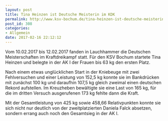 ```yaml
---
layout: post
title: Tina Heinzen ist Deutsche Meisterin im KDK
permalink: http://www.ksv-bochum.de/tina-heinzen-ist-deutsche-meisterin-im-kdk
post_id: 308
categories: 
- Allgemein
date: 2017-02-16 22:12:12
---
```


Vom 10.02.2017 bis 12.02.2017 fanden in Lauchhammer die Deutschen Meisterschaften im Kraftdreikampf statt. Für den KSV Bochum startete Tina Heinzen und belegte in der AK I der Frauen bis 63 kg den ersten Platz.

Nach einem etwas unglücklichen Start in der Kniebeuge mit zwei Fehlversuchen und einer Leistung von 152,5 kg konnte sie im Bankdrücken mit zunächst 100 kg und daraufhin 107,5 kg gleich zweimal einen deutschen Rekord aufstellen. Im Kreuzheben bewältigte sie eine Last von 165 kg, für die im dritten Versuch ausgerufenen 173 kg fehlte dann die Kraft.

Mit der Gesamtleistung von 425 kg sowie 458,66 Relativpunkten konnte sie sich nicht nur deutlich von der zweitplatzierten Daniela Falck absetzen, sondern errang auch noch den Gesamtsieg in der AK I.